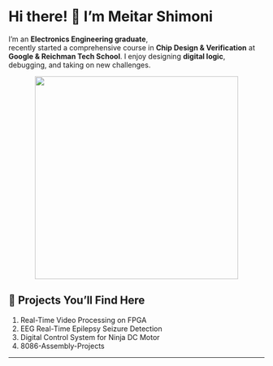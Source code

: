 # Hi there! 👋 I’m Meitar Shimoni

I’m an **Electronics Engineering graduate**,  
recently started a comprehensive course in **Chip Design & Verification** at **Google & Reichman Tech School**.
I enjoy designing **digital logic**, debugging, and taking on new challenges.

<p align="center">
  <img src="https://github.com/MeitarShimoni/Arduino-Mecanum-Rover/blob/main/images/ChipGif.gif" width="400">
</p>


## 🚀 Projects You’ll Find Here
1. Real-Time Video Processing on FPGA  
2. EEG Real-Time Epilepsy Seizure Detection  
3. Digital Control System for Ninja DC Motor  
4. 8086-Assembly-Projects

---
